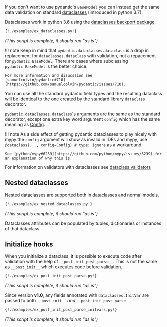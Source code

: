 If you don't want to use pydantic's `BaseModel` you can instead get the same data validation on standard
[dataclasses](https://docs.python.org/3/library/dataclasses.html) (introduced in python 3.7).

Dataclasses work in python 3.6 using the [dataclasses backport package](https://github.com/ericvsmith/dataclasses).

```py
{!./examples/ex_dataclasses.py!}
```

_(This script is complete, it should run "as is")_

!!! note
    Keep in mind that `pydantic.dataclasses.dataclass` is a drop in replacement for `dataclasses.dataclass`
    with validation, not a repacement for `pydantic.BaseModel`. There are cases where subclassing
    `pydantic.BaseModel` is the better choice. 
    
    For more information and disucssion see
    [samuelcolvin/pydantic#710](https://github.com/samuelcolvin/pydantic/issues/710).

You can use all the standard pydantic field types and the resulting dataclass will be identical to the one
created by the standard library `dataclass` decorator.

`pydantic.dataclasses.dataclass`'s arguments are the same as the standard decorator, except one extra
key word argument `config` which has the same meaning as [Config](model_config.md).

!!! note
    As a side effect of getting pydantic dataclasses to play nicely with mypy the `config` argument will show
    as invalid in IDEs and mypy, use `@dataclass(..., config=Config) # type: ignore` as a workaround. 

    See [python/mypy#6239](https://github.com/python/mypy/issues/6239) for an explanation of why this is.

For information on validators with dataclasses see [dataclass validators](validators.md#dataclass-validators)

## Nested dataclasses

Nested dataclasses are supported both in dataclasses and normal models.

```py
{!./examples/ex_nested_dataclasses.py!}
```

_(This script is complete, it should run "as is")_

Dataclasses attributes can be populated by tuples, dictionaries or instances of that dataclass.

## Initialize hooks

When you initialize a dataclass, it is possible to execute code after validation
with the help of `__post_init_post_parse__`. This is not the same as `__post_init__` which executes
code before validation.

```py
{!./examples/ex_post_init_post_parse.py!}
```

_(This script is complete, it should run "as is")_

Since version **v1.0**, any fields annotated with `dataclasses.InitVar` are passed to both `__post_init__` *and*
`__post_init_post_parse__`.

```py
{!./examples/ex_post_init_post_parse_initvars.py!}
```

_(This script is complete, it should run "as is")_

